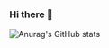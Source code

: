 ### Hi there 👋

![Anurag's GitHub stats](https://github-readme-stats.vercel.app/api?username=nina-rebello&show_icons=true&bg_color=00000000)

<!--
**nina-rebello/nina-rebello** is a ✨ _special_ ✨ repository because its `README.md` (this file) appears on your GitHub profile.

Here are some ideas to get you started:

- 🔭 I’m currently working on ...
- 🌱 I’m currently learning ...
- 👯 I’m looking to collaborate on ...
- 🤔 I’m looking for help with ...
- 💬 Ask me about ...
- 📫 How to reach me: ...
- 😄 Pronouns: ...
- ⚡ Fun fact: ...
-->
